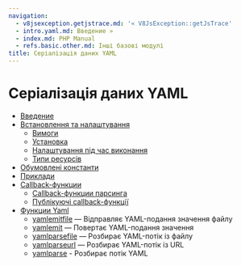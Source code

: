 ```yaml
---
navigation:
  - v8jsexception.getjstrace.md: '« V8JsException::getJsTrace'
  - intro.yaml.md: Введение »
  - index.md: PHP Manual
  - refs.basic.other.md: Інші базові модулі
title: Серіалізація даних YAML
---
```

# Серіалізація даних YAML

-   [Введение](intro.yaml.md)
-   [Встановлення та налаштування](yaml.setup.md)
    -   [Вимоги](yaml.requirements.md)
    -   [Установка](yaml.installation.md)
    -   [Налаштування під час виконання](yaml.configuration.md)
    -   [Типи ресурсів](yaml.resources.md)
-   [Обумовлені константи](yaml.constants.md)
-   [Приклади](yaml.examples.md)
-   [Callback-функции](yaml.callbacks.md)
    -   [Callback-функции парсинга](yaml.callbacks.parse.md)
    -   [Публікуючі callback-функції](yaml.callbacks.emit.md)
-   [Функции Yaml](ref.yaml.md)
    -   [yamlemitfile](function.yaml-emit-file.md) — Відправляє YAML-подання значення файлу
    -   [yamlemit](function.yaml-emit.md) — Повертає YAML-подання значення
    -   [yamlparsefile](function.yaml-parse-file.md) — Розбирає YAML-потік із файлу
    -   [yamlparseurl](function.yaml-parse-url.md) — Розбирає YAML-потік із URL
    -   [yamlparse](function.yaml-parse.md) - Розбирає потік YAML
